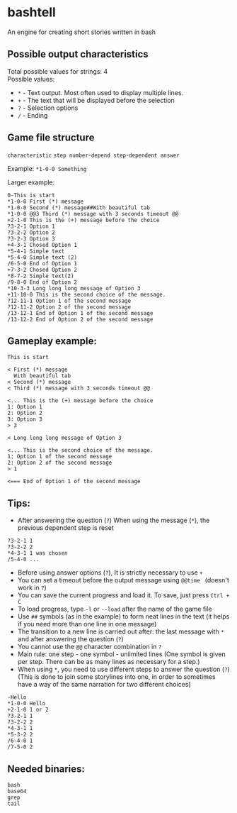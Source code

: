 # bashtell
An engine for creating short stories written in bash

## Possible output characteristics
Total possible values for strings: 4 \
Possible values:
- `*` - Text output.  Most often used to display multiple lines.
- `+` - The text that will be displayed before the selection
- `?` - Selection options
- `/` - Ending

## Game file structure
`characteristic` `step number`-`depend step`-`dependent answer`

Example: `*1-0-0 Something`

Larger example:
```
0-This is start
*1-0-0 First (*) message
*1-0-0 Second (*) message##With beautiful tab
*1-0-0 @@3 Third (*) message with 3 seconds timeout @@
+2-1-0 This is the (+) message before the choice
?3-2-1 Option 1
?3-2-2 Option 2
?3-2-3 Option 3
+4-3-1 Chosed Option 1
*5-4-1 Simple text
*5-4-0 Simple text (2)
/6-5-0 End of Option 1
+7-3-2 Chosed Option 2
*8-7-2 Simple text(2)
/9-8-0 End of Option 2
*10-3-3 Long long long message of Option 3
+11-10-0 This is the second choice of the message.
?12-11-1 Option 1 of the second message
?12-11-2 Option 2 of the second message
/13-12-1 End of Option 1 of the second message
/13-12-2 End of Option 2 of the second message
```

## Gameplay example:
```
This is start

< First (*) message
  With beautiful tab
< Second (*) message
< Third (*) message with 3 seconds timeout @@

<... This is the (+) message before the choice
1: Option 1
2: Option 2
3: Option 3
> 3

< Long long long message of Option 3

<... This is the second choice of the message.
1: Option 1 of the second message
2: Option 2 of the second message
> 1

<=== End of Option 1 of the second message
```

## Tips:
- After answering the question (`?`) When using the message (`*`), the previous dependent step is reset
```
?3-2-1 1
?3-2-2 2
*4-3-1 1 was chosen
/5-4-0 ...
```
- Before using answer options (`?`), It is strictly necessary to use `+`
- You can set a timeout before the output message using `@@time ` (doesn't work in `?`)
- You can save the current progress and load it. To save, just press `Ctrl + C`
- To load progress, type `-l` or `--load` after the name of the game file
- Use `##` symbols (as in the example) to form neat lines in the text (it helps if you need more than one line in one message)
- The transition to a new line is carried out after: the last message with `*` and after answering the question (`?`)
- You cannot use the `@@` character combination in `?`
- Main rule: one step - one symbol - unlimited lines (One symbol is given per step.  There can be as many lines as necessary for a step.)
- When using `*`, you need to use different steps to answer the question (`?`) (This is done to join some storylines into one, in order to sometimes have a way of the same narration for two different choices)
```
-Hello
*1-0-0 Hello
+2-1-0 1 or 2
?3-2-1 1
?3-2-2 2
*4-3-1 1
*5-3-2 2
/6-4-0 1
/7-5-0 2
```

## Needed binaries:
```
bash
base64
grep
tail
```
